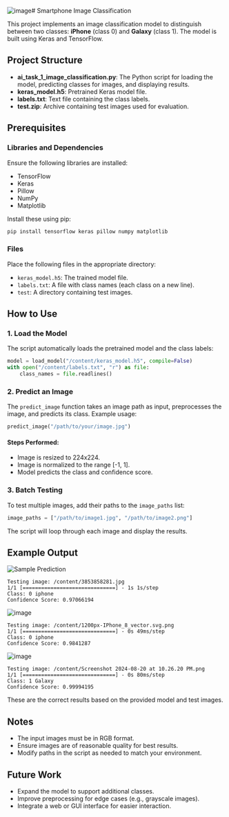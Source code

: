 ![image](https://github.com/user-attachments/assets/4f377c52-1b79-41dc-a694-40ae2ae16e4a)# Smartphone Image Classification

This project implements an image classification model to distinguish between two classes: **iPhone** (class 0) and **Galaxy** (class 1). The model is built using Keras and TensorFlow.

## Project Structure

- **ai\_task\_1\_image\_classification.py**: The Python script for loading the model, predicting classes for images, and displaying results.
- **keras\_model.h5**: Pretrained Keras model file.
- **labels.txt**: Text file containing the class labels.
- **test.zip**: Archive containing test images used for evaluation.

## Prerequisites

### Libraries and Dependencies

Ensure the following libraries are installed:

- TensorFlow
- Keras
- Pillow
- NumPy
- Matplotlib

Install these using pip:

```bash
pip install tensorflow keras pillow numpy matplotlib
```

### Files

Place the following files in the appropriate directory:

- `keras_model.h5`: The trained model file.
- `labels.txt`: A file with class names (each class on a new line).
- `test`: A directory containing test images.

## How to Use

### 1. Load the Model

The script automatically loads the pretrained model and the class labels:

```python
model = load_model("/content/keras_model.h5", compile=False)
with open("/content/labels.txt", "r") as file:
    class_names = file.readlines()
```

### 2. Predict an Image

The `predict_image` function takes an image path as input, preprocesses the image, and predicts its class. Example usage:

```python
predict_image("/path/to/your/image.jpg")
```

#### Steps Performed:

- Image is resized to 224x224.
- Image is normalized to the range [-1, 1].
- Model predicts the class and confidence score.

### 3. Batch Testing

To test multiple images, add their paths to the `image_paths` list:

```python
image_paths = ["/path/to/image1.jpg", "/path/to/image2.png"]
```

The script will loop through each image and display the results.

## Example Output
![Sample Prediction](https://github.com/user-attachments/assets/785113f3-cd12-4475-b1cb-d3e1452e65e4)
```
Testing image: /content/3853858281.jpg
1/1 [==============================] - 1s 1s/step
Class: 0 iphone
Confidence Score: 0.97066194
```
![image](https://github.com/user-attachments/assets/1b6a5ef7-60b6-4ef4-a878-720dfac7a3da)

```
Testing image: /content/1200px-IPhone_8_vector.svg.png
1/1 [==============================] - 0s 49ms/step
Class: 0 iphone
Confidence Score: 0.9841287
```
![image](https://github.com/user-attachments/assets/77eb91b7-89b8-4779-9fb5-965dc3ece0cc)

```
Testing image: /content/Screenshot 2024-08-20 at 10.26.20 PM.png
1/1 [==============================] - 0s 80ms/step
Class: 1 Galaxy
Confidence Score: 0.99994195

```

These are the correct results based on the provided model and test images.

## Notes

- The input images must be in RGB format.
- Ensure images are of reasonable quality for best results.
- Modify paths in the script as needed to match your environment.

## Future Work

- Expand the model to support additional classes.
- Improve preprocessing for edge cases (e.g., grayscale images).
- Integrate a web or GUI interface for easier interaction.


